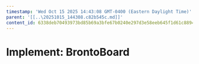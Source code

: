 ```yaml
---
timestamp: 'Wed Oct 15 2025 14:43:08 GMT-0400 (Eastern Daylight Time)'
parent: '[[..\20251015_144308.c82b545c.md]]'
content_id: 6338deb70493973bd85b69a3bfe67b0240e297d3e58eeb645f1d61c88945d7f1
---
```


# Implement: BrontoBoard
